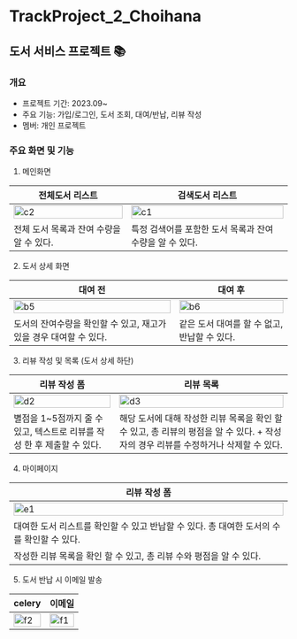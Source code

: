 # TrackProject_2_Choihana
## 도서 서비스 프로젝트 📚 

### 개요
- 프로젝트 기간: 2023.09~
- 주요 기능: 가입/로그인, 도서 조회, 대여/반납, 리뷰 작성
- 멤버: 개인 프로젝트

### 주요 화면 및 기능
1. 메인화면

|전체도서 리스트 | 검색도서 리스트 |
| -- | -- |
|<img width="100%" alt="c2" src="https://github.com/likelion-backend-6th/TrackProject_1_Choihana/assets/20200375/1242e683-242b-44c0-a54b-20a1e64da902"> | <img width="100%" alt="c1" src="https://github.com/likelion-backend-6th/TrackProject_1_Choihana/assets/20200375/96a05aa3-2f4f-4ce9-82be-c254adba7962">|
| 전체 도서 목록과 잔여 수량을 알 수 있다. | 특정 검색어를 포함한 도서 목록과 잔여 수량을 알 수 있다.|

  
2. 도서 상세 화면 

|대여 전 | 대여 후 |
| -- | -- |
|<img width="100%" alt="b5" src="https://github.com/likelion-backend-6th/TrackProject_1_Choihana/assets/20200375/17737cb6-e931-4c93-89fd-6aa9eef8f974">|<img width="100%" alt="b6" src="https://github.com/likelion-backend-6th/TrackProject_1_Choihana/assets/20200375/c37ac357-a3f2-44d4-9a8c-4d488e842a37">|
|도서의 잔여수량을 확인할 수 있고, 재고가 있을 경우 대여할 수 있다.| 같은 도서 대여를 할 수 없고, 반납할 수 있다.|

3. 리뷰 작성 및 목록 (도서 상세 하단)

|리뷰 작성 폼 | 리뷰 목록 |
| -- | -- |
|<img width="100%" alt="d2" src="https://github.com/likelion-backend-6th/TrackProject_1_Choihana/assets/20200375/fc637baf-daa8-49d8-a6be-baa466b3dabf">|<img width="100%" alt="d3" src="https://github.com/likelion-backend-6th/TrackProject_1_Choihana/assets/20200375/0318ee6c-443b-47d9-9f6f-535578fb7235">|
| 별점을 1~5점까지 줄 수 있고, 텍스트로 리뷰를 작성 한 후 제출할 수 있다. | 해당 도서에 대해 작성한 리뷰 목록을 확인 할 수 있고, 총 리뷰의 평점을 알 수 있다. + 작성자의 경우 리뷰를 수정하거나 삭제할 수 있다. |

4. 마이페이지

|리뷰 작성 폼 | 
| -- |
|<img width="100%" alt="e1" src="https://github.com/likelion-backend-6th/TrackProject_1_Choihana/assets/20200375/a23ffbce-a6e5-4e13-86f1-8a6d92f384f2">|
| 대여한 도서 리스트를 확인할 수 있고 반납할 수 있다. 총 대여한 도서의 수를 확인할 수 있다.  |
| 작성한 리뷰 목록을 확인 할 수 있고, 총 리뷰 수와 평점을 알 수 있다. |

5. 도서 반납 시 이메일 발송

|celery | 이메일 |
| -- | -- |
|<img width="100%" alt="f2" src="https://github.com/likelion-backend-6th/TrackProject_2_Choihana/assets/20200375/b70fe106-e4df-45ae-a9b8-4b4b11576488">|<img width="100%" alt="f1" src="https://github.com/likelion-backend-6th/TrackProject_2_Choihana/assets/20200375/b8087ba4-d0b2-4820-af82-6d739fe450da">|


   
